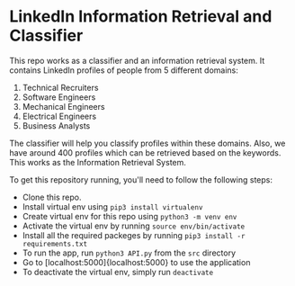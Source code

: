 # LinkedIn Information Retrieval and Classifier

This repo works as a classifier and an information retrieval system. It contains LinkedIn profiles of people from 5 different domains:

1. Technical Recruiters
2. Software Engineers
3. Mechanical Engineers
4. Electrical Engineers
5. Business Analysts

The classifier will help you classify profiles within these domains. Also, we have around 400 profiles which can be retrieved based on the keywords. This works as the Information Retrieval System.

To get this repository running, you'll need to follow the following steps:

- Clone this repo.
- Install virtual env using `pip3 install virtualenv`
- Create virtual env for this repo using `python3 -m venv env`
- Activate the virtual env by running `source env/bin/activate`
- Install all the required packeges by running `pip3 install -r requirements.txt`
- To run the app, run `python3 API.py` from the `src` directory
- Go to [localhost:5000]{localhost:5000} to use the application
- To deactivate the virtual env, simply run `deactivate`
